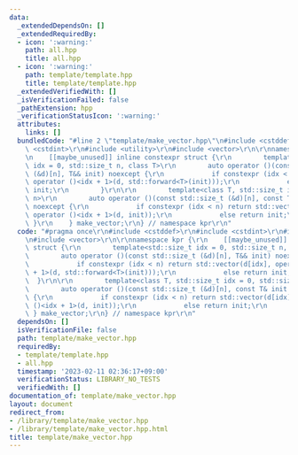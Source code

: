 ```yaml
---
data:
  _extendedDependsOn: []
  _extendedRequiredBy:
  - icon: ':warning:'
    path: all.hpp
    title: all.hpp
  - icon: ':warning:'
    path: template/template.hpp
    title: template/template.hpp
  _extendedVerifiedWith: []
  _isVerificationFailed: false
  _pathExtension: hpp
  _verificationStatusIcon: ':warning:'
  attributes:
    links: []
  bundledCode: "#line 2 \"template/make_vector.hpp\"\n#include <cstddef>\r\n#include\
    \ <cstdint>\r\n#include <utility>\r\n#include <vector>\r\n\r\nnamespace kpr {\r\
    \n    [[maybe_unused]] inline constexpr struct {\r\n        template<std::size_t\
    \ idx = 0, std::size_t n, class T>\r\n        auto operator ()(const std::size_t\
    \ (&d)[n], T&& init) noexcept {\r\n            if constexpr (idx < n) return std::vector(d[idx],\
    \ operator ()<idx + 1>(d, std::forward<T>(init)));\r\n            else return\
    \ init;\r\n        }\r\n\r\n        template<class T, std::size_t idx = 0, std::size_t\
    \ n>\r\n        auto operator ()(const std::size_t (&d)[n], const T& init = {})\
    \ noexcept {\r\n            if constexpr (idx < n) return std::vector(d[idx],\
    \ operator ()<idx + 1>(d, init));\r\n            else return init;\r\n       \
    \ }\r\n    } make_vector;\r\n} // namespace kpr\r\n"
  code: "#pragma once\r\n#include <cstddef>\r\n#include <cstdint>\r\n#include <utility>\r\
    \n#include <vector>\r\n\r\nnamespace kpr {\r\n    [[maybe_unused]] inline constexpr\
    \ struct {\r\n        template<std::size_t idx = 0, std::size_t n, class T>\r\n\
    \        auto operator ()(const std::size_t (&d)[n], T&& init) noexcept {\r\n\
    \            if constexpr (idx < n) return std::vector(d[idx], operator ()<idx\
    \ + 1>(d, std::forward<T>(init)));\r\n            else return init;\r\n      \
    \  }\r\n\r\n        template<class T, std::size_t idx = 0, std::size_t n>\r\n\
    \        auto operator ()(const std::size_t (&d)[n], const T& init = {}) noexcept\
    \ {\r\n            if constexpr (idx < n) return std::vector(d[idx], operator\
    \ ()<idx + 1>(d, init));\r\n            else return init;\r\n        }\r\n   \
    \ } make_vector;\r\n} // namespace kpr\r\n"
  dependsOn: []
  isVerificationFile: false
  path: template/make_vector.hpp
  requiredBy:
  - template/template.hpp
  - all.hpp
  timestamp: '2023-02-11 02:36:17+09:00'
  verificationStatus: LIBRARY_NO_TESTS
  verifiedWith: []
documentation_of: template/make_vector.hpp
layout: document
redirect_from:
- /library/template/make_vector.hpp
- /library/template/make_vector.hpp.html
title: template/make_vector.hpp
---
```

